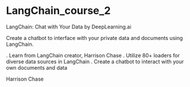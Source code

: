 # LangChain_course_2
LangChain: Chat with Your Data by DeepLearning.ai

Create a chatbot to interface with your private data and documents using LangChain.

. Learn from LangChain creator, Harrison Chase
. Utilize 80+ loaders for diverse data sources in LangChain
. Create a chatbot to interact with your own documents and data

Harrison Chase
